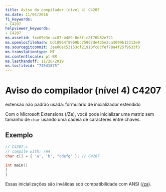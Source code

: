 ```yaml
---
title: Aviso do compilador (nível 4) C4207
ms.date: 11/04/2016
f1_keywords:
- C4207
helpviewer_keywords:
- C4207
ms.assetid: f4e09e3e-ac87-4489-8e3f-c8f76b82e721
ms.openlocfilehash: bd18964f8969bc75967de435e2ca3099b12213e0
ms.sourcegitcommit: 3ee06ec53153cf21910fc8cfef78a4f25f9633f3
ms.translationtype: MT
ms.contentlocale: pt-BR
ms.lasthandoff: 11/26/2019
ms.locfileid: "74541875"
---
```

# <a name="compiler-warning-level-4-c4207"></a>Aviso do compilador (nível 4) C4207

extensão não padrão usada: formulário de inicializador estendido

Com o Microsoft Extensions (/Ze), você pode inicializar uma matriz sem tamanho de `char` usando uma cadeia de caracteres entre chaves.

## <a name="example"></a>Exemplo

```c
// C4207.c
// compile with: /W4
char c[] = { 'a', 'b', "cdefg" }; // C4207

int main()
{
}
```

Essas inicializações são inválidas sob compatibilidade com ANSI ([/za](../../build/reference/za-ze-disable-language-extensions.md)).